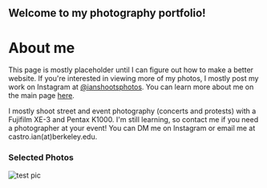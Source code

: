 ## Welcome to my photography portfolio!

# About me
This page is mostly placeholder until I can figure out how to make a better website. If you're interested in viewing more of my photos, I mostly post my work on Instagram at [@ianshootsphotos](https://instagram.com/ianshootsphotos). You can learn more about me on the main page [here](https://castroian.github.io/).

I mostly shoot street and event photography (concerts and protests) with a Fujifilm XE-3 and Pentax K1000. I'm still learning, so contact me if you need a photographer at your event! You can DM me on Instagram or email me at castro.ian(at)berkeley.edu.

### Selected Photos

![test pic](photos/DSCF4908.JPEG)

